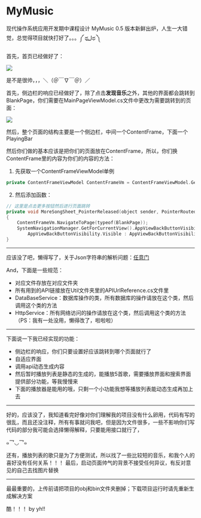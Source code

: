 # MyMusic
现代操作系统应用开发期中课程设计
MyMusic 0.5 版本新鲜出炉，人生一大错觉，总觉得项目就快打好了。。。༼ ಥل͟ಥ ༽

首先，首页已经做好了：

![](http://p8ekwajjb.bkt.clouddn.com/img1.png)

是不是很帅，，，＼（＠￣∇￣＠）／

首先，侧边栏的响应已经做好了，除了点击**发现音乐**之外，其他的界面都会跳转到BlankPage，你们需要在MainPageViewModel.cs文件中更改为需要跳转到的页面：

![](http://pic.caigoubao.cc/590732/%E5%A4%A7%E4%BA%8C%E4%B8%8B/%E4%BB%99%E8%8D%89/%E6%9C%9F%E4%B8%AD/img2.png)

然后，整个页面的结构主要是一个侧边栏，中间一个ContentFrame，下面一个PlayingBar

然后你们做的基本应该是把你们的页面放在ContentFrame，所以，你们换ContentFrame里的内容为你们的内容的方法：

1. 先获取一个ContentFrameViewModel单例

```c++
private ContentFrameViewModel ContentFrameVm = ContentFrameViewModel.GetInstance();
```

2. 然后添加函数：

```c++
// 这里是点击更多按钮然后进行页面跳转
private void MoreSongSheet_PointerReleased(object sender, PointerRoutedEventArgs e)
{
    ContentFrameVm.NavigateToPage(typeof(BlankPage));
    SystemNavigationManager.GetForCurrentView().AppViewBackButtonVisibility = ContentFrameVm.contentFrameRef.CanGoBack ?
        AppViewBackButtonVisibility.Visible : AppViewBackButtonVisibility.Collapsed;
}
```

***

应该没了吧，懒得写了，关于Json字符串的解析问题：[任意门](http://littlefish33.cn/uwp/JsonParsing/)

And，下面是一些规范：

* 对应文件存放在对应文件夹
* 所有用到的API链接放在Util文件夹里的APIUrlReference.cs文件里
* DataBaseService：数据库操作的类，所有数据库的操作请放在这个类，然后调用这个类的方法
* HttpService：所有网络访问的操作请放在这个类，然后调用这个类的方法（PS：我有一处没用，懒得改了，啦啦啦）

***

下面说一下我已经实现的功能：

* 侧边栏的响应，你们只要设置好应该跳转到哪个页面就行了
* 自适应界面
* 调用api动态生成内容
* 然后暂时播放列表是静态的生成的，能播放5首歌，需要播放界面和搜索界面提供部分功能，等我慢慢来
* 下面的播放器是能用的哦，只剩一个小功能我想等播放列表能动态生成再加上去

***

好的，应该没了，我知道看完好像对你们理解我的项目没有什么卵用，代码有写的很乱，而且还没注释，所有有事就问我吧，但是因为文件很多，一些不影响你们写代码的部分我可能会选择懒得解释，只要能用接口就行了，

๑乛◡乛๑

还有，播放列表的歌只是为了方便测试，所以找了一些比较短的音乐，和我个人的喜好没有任何关系！！！
最后，启动页面帅气的背景不接受任何异议，有反对意见的自己去找图片替换

***

最最重要的，上传前请把项目的obj和bin文件夹删掉；下载项目运行时请先重新生成解决方案





酷！！！ by yh!!